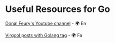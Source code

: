 # Useful Resources for Go

[Donal Feury's Youtube channel](https://www.youtube.com/channel/UCTHij3Ac5GizLsn5yB4IX_Q) - 🌍 En

[Virgool posts with Golang tag](https://virgool.io/tag/%DA%AF%D9%88%D9%84%D9%86%DA%AF) - 🌍 Fa

